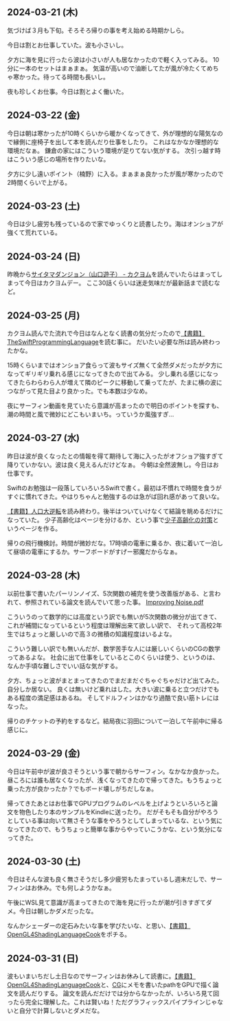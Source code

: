 ## 2024-03-21 (木)

気づけば３月も下旬。そろそろ帰りの事を考え始める時期かしら。

今日は割とお仕事していた。波も小さいし。

夕方に海を見に行ったら波は小さいが人も居なかったので軽く入ってみる。
10分に一本のセットはまぁまぁ。
気温が高いので油断してたが風が冷たくてめちゃ寒かった。待ってる時間も長いし。

夜も珍しくお仕事。今日は割とよく働いた。

## 2024-03-22 (金)

今日は朝は寒かったが10時くらいから暖かくなってきて、外が理想的な陽気なので縁側に座椅子を出して本を読んだり仕事をしたり。
これはなかなか理想的な環境だなぁ。
鎌倉の家にはこういう環境が足りてない気がする。
次引っ越す時はこういう感じの場所を作りたいな。

夕方に少し遠いポイント（楠野）に入る。まぁまぁ良かったが風が寒かったので2時間くらいで上がる。

## 2024-03-23 (土)

今日は少し疲労も残っているので家でゆっくりと読書したり。海はオンショアが強くて荒れている。

## 2024-03-24 (日)

昨晩から[サイタマダンジョン（山口遊子） - カクヨム](https://kakuyomu.jp/works/16817330665953439128)を読んでいたらはまってしまって今日はカクヨムデー。
ここ30話くらいは迷走気味だが最新話まで読むなど。

## 2024-03-25 (月)

カクヨム読んでた流れで今日はなんとなく読書の気分だったので[【書籍】TheSwiftProgrammingLanguage](%E3%80%90%E6%9B%B8%E7%B1%8D%E3%80%91TheSwiftProgrammingLanguage)を読む事に。
だいたい必要な所は読み終わったかな。

15時くらいまではオンショア食らって波もサイズ無くて全然ダメだったが夕方になってギリギリ乗れる感じになってきたので出てみる。
少し乗れる感じになってきたらわらわら人が増えて隣のピークに移動して乗ってたが、たまに横の波につながって見た目より良かった。でも本数は少なめ。

夜にサーフィン動画を見ていたら意識が高まったので明日のポイントを探すも、潮の時間と風で微妙にどこもいまいち。っていうか風強すぎ…

## 2024-03-27 (水)

昨日は波が良くなったとの情報を得て期待して海に入ったがオフショア強すぎて降りていかない。波は良く見えるんだけどなぁ。
今朝は全然波無し。今日はお仕事です。

Swiftのお勉強は一段落していろいろSwiftで書く。最初は不慣れで時間を食うがすぐに慣れてきた。やはりちゃんと勉強するのは急がば回れ感があって良いな。

[ 【書籍】人口大逆転](%20%E3%80%90%E6%9B%B8%E7%B1%8D%E3%80%91%E4%BA%BA%E5%8F%A3%E5%A4%A7%E9%80%86%E8%BB%A2)を読み終わり。後半はついていけなくて結論を眺めるだけになっていた。
少子高齢化はページを分けるか、という事で[少子高齢化の対策](%E5%B0%91%E5%AD%90%E9%AB%98%E9%BD%A2%E5%8C%96%E3%81%AE%E5%AF%BE%E7%AD%96)というページを作る。

帰りの飛行機検討。時間が微妙だな。17時頃の電車に乗るか、夜に着いて一泊して昼頃の電車にするか。サーフボードがすげー邪魔だからなぁ。

## 2024-03-28 (木)

以前仕事で書いたパーリンノイズ、5次関数の補完を使う改善版がある、と言われて、参照されている論文を読んでいて思った事。 [Improving Noise.pdf](https://mrl.cs.nyu.edu/~perlin/paper445.pdf)

こういうのって数学的には高度という訳でも無いが5次関数の微分が出てきて、これが補間になっているという程度は理解出来て欲しい訳で、
それって高校2年生ではちょっと厳しいので高３の微積の知識程度はいるよな。

こういう難しい訳でも無いんだが、数学苦手な人には厳しいくらいのCGの数学ってあるよな。
社会に出て仕事をしているとこのくらいは使う、というのは、なんか手頃な難しさでいい話な気がする。

夕方、ちょっと波がまとまってきたのでまだまだぐちゃぐちゃだけど出てみた。自分しか居ない。
良くは無いけど乗れはした。大きい波に乗ると立つだけでもある程度の満足感はあるね。
そしてドルフィンはかなり過酷で良い筋トレにはなった。

帰りのチケットの予約をするなど。結局夜に羽田について一泊して午前中に帰る感じに。

## 2024-03-29 (金)

今日は午前中が波が良さそうという事で朝からサーフィン。なかなか良かった。昼ころには誰も居なくなったが、浅くなってきたので帰ってきた。もうちょっと乗った方が良かったか？でもボード壊しがちだしなぁ。

帰ってきたあとはお仕事でGPUプログラムのレベルを上げようといろいろと論文を物色したり本のサンプルをKindleに送ったり。
だがそもそも自分がやろうとしている事は向いて無さそうな事をやろうとしてしまっているな、という気になってきたので、もうちょっと簡単な事からやっていこうかな、という気分になってきた。

## 2024-03-30 (土)

今日はそんな波も良く無さそうだし多少疲労もたまっているし週末だしで、サーフィンはお休み。でも何しようかなぁ。

午後にWSL見て意識が高まってきたので海を見に行ったが潮が引きすぎてダメ。今日は朝しかダメだったな。

なんかシェーダーの定石みたいな事を学びたいな、と思い、[【書籍】OpenGL4ShadingLanguageCook](%E3%80%90%E6%9B%B8%E7%B1%8D%E3%80%91OpenGL4ShadingLanguageCook)をポチる。

## 2024-03-31 (日)

波もいまいちだし土日なのでサーフィンはお休みして読書に。[【書籍】OpenGL4ShadingLanguageCook](%E3%80%90%E6%9B%B8%E7%B1%8D%E3%80%91OpenGL4ShadingLanguageCook)と、[CG](CG)にメモを書いたpathをGPUで描く論文を読んだりする。
論文を読んだだけでは分からなかったが、いろいろ見て回ったら完全に理解した。これは賢いね！ただグラフィックスパイプラインじゃないと自分で計算しないとダメだな。